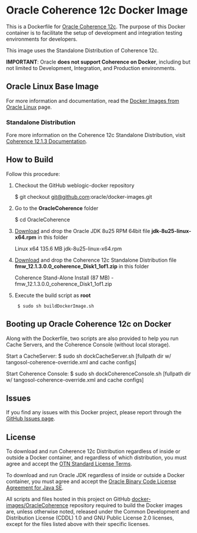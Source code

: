 # Oracle Coherence 12c Docker Image

This is a Dockerfile for [Oracle Coherence 12c](http://www.oracle.com/technetwork/middleware/coherence/overview/index.html). The purpose of this Docker container is to facilitate the setup of development and integration testing environments for developers.

This image uses the Standalone Distribution of Coherence 12c.

**IMPORTANT**: Oracle **does not support Coherence on Docker**, including but not limited to Development, Integration, and Production environments.

## Oracle Linux Base Image
For more information and documentation, read the [Docker Images from Oracle Linux](https://registry.hub.docker.com/_/oraclelinux/) page.

### Standalone Distribution
Fore more information on the Coherence 12c Standalone Distribution, visit [Coherence 12.1.3 Documentation](http://docs.oracle.com/middleware/1213/coherence/index.html).

## How to Build

Follow this procedure:

1. Checkout the GitHub weblogic-docker repository

	$ git checkout git@github.com:oracle/docker-images.git

2. Go to the **OracleCoherence** folder

	$ cd OracleCoherence 

3. [Download](http://www.oracle.com/technetwork/java/javase/downloads/jdk8-downloads-2133151.html) and drop the Oracle JDK 8u25 RPM 64bit file **jdk-8u25-linux-x64.rpm** in this folder

	Linux x64	135.6 MB  	jdk-8u25-linux-x64.rpm

4. [Download](http://www.oracle.com/technetwork/middleware/coherence/downloads/index.html) and drop the Coherence 12c Standalone Distribution file **fmw_12.1.3.0.0_coherence_Disk1_1of1.zip** in this folder

	Coherence Stand-Alone Install  (87 MB) - fmw_12.1.3.0.0_coherence_Disk1_1of1.zip

5. Execute the build script as **root**

        $ sudo sh buildDockerImage.sh

## Booting up Oracle Coherence 12c on Docker

Along with the Dockerfile, two scripts are also provided to help you run Cache Servers, and the Coherence Console (without local storage).

Start a CacheServer:
	$ sudo sh dockCacheServer.sh [fullpath dir w/ tangosol-coherence-override.xml and cache configs]

Start Coherence Console:
	$ sudo sh dockCoherenceConsole.sh [fullpath dir w/ tangosol-coherence-override.xml and cache configs]

## Issues
If you find any issues with this Docker project, please report through the [GitHub Issues page](https://github.com/oracle/docker-images/issues).

## License
To download and run Coherence 12c Distribution regardless of inside or outside a Docker container, and regardless of which distribution, you must agree and accept the [OTN Standard License Terms](http://www.oracle.com/technetwork/licenses/standard-license-152015.html).

To download and run Oracle JDK regardless of inside or outside a Docker container, you must agree and accept the [Oracle Binary Code License Agreement for Java SE](http://www.oracle.com/technetwork/java/javase/terms/license/index.html).

All scripts and files hosted in this project on GitHub [docker-images/OracleCoherence](https://github.com/oracle/docker-images/OracleCoherence) repository required to build the Docker images are, unless otherwise noted, released under the Common Development and Distribution License (CDDL) 1.0 and GNU Public License 2.0 licenses, except for the files listed above with their specific licenses.
